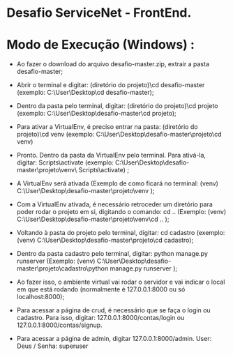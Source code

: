 # Desafio ServiceNet - FrontEnd.
# Modo de Execução (Windows) :

* Ao fazer o download do arquivo desafio-master.zip, extrair a pasta desafio-master;

* Abrir o terminal e digitar: (diretório do projeto)\cd desafio-master (exemplo: C:\User\Desktop\cd desafio-master);

* Dentro da pasta pelo terminal, digitar: (diretório do projeto)\cd projeto (exemplo: C:\User\Desktop\desafio-master\cd projeto);

* Para ativar a VirtualEnv, é preciso entrar na pasta: (diretório do projeto)\cd venv (exemplo: C:\User\Desktop\desafio-master\projeto\cd venv)

* Pronto. Dentro da pasta da VirtualEnv pelo terminal. Para ativá-la, digitar: Scripts\activate (exemplo: C:\User\Desktop\desafio-master\projeto\venv\ Scripts\activate) ;

* A VirtualEnv será ativada (Exemplo de como ficará no terminal: (venv) C:\User\Desktop\desafio-master\projeto\venv );

* Com a VirtualEnv ativada, é necessário retroceder um diretório para poder rodar o projeto em si, digitando o comando: cd .. (Exemplo: (venv) C:\User\Desktop\desafio-master\projeto\venv\cd .. ); 

* Voltando à pasta do projeto pelo terminal, digitar: cd cadastro  (exemplo: (venv) C:\User\Desktop\desafio-master\projeto\cd cadastro);

* Dentro da pasta cadastro pelo terminal, digitar: python manage.py runserver (Exemplo: (venv) C:\User\Desktop\desafio-master\projeto\cadastro\python manage.py runserver );

* Ao fazer isso, o ambiente virtual vai rodar o servidor e vai indicar o local em que está rodando (normalmente é 127.0.0.1:8000 ou só localhost:8000);

* Para acessar a página de crud, é necessário que se faça o login ou cadastro. Para isso, digitar: 127.0.0.1:8000/contas/login ou 127.0.0.1:8000/contas/signup.

* Para acessar a página de admin, digitar 127.0.0.1:8000/admin. User: Deus / Senha: superuser

